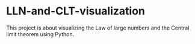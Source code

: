 # LLN-and-CLT-visualization
This project is about visualizing the Law of large numbers and the Central limit theorem using Python. 
